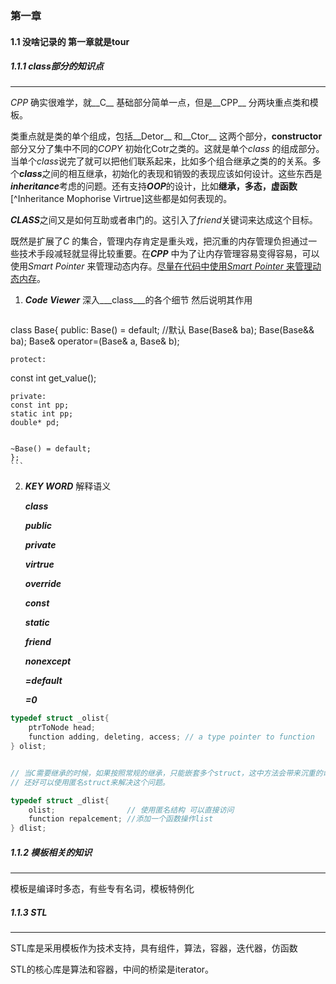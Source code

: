 ### 第一章

#### 1.1 没啥记录的 第一章就是tour

##### 1.1.1 class部分的知识点

------------------------

_CPP_ 确实很难学，就__C__ 基础部分简单一点，但是__CPP__ 分两块重点类和模板。

类重点就是类的单个组成，包括__Detor__ 和__Ctor__ 这两个部分，**constructor** 部分又分了集中不同的*COPY* 初始化Cotr之类的。这就是单个*class* 的组成部分。当单个*class*说完了就可以把他们联系起来，比如多个组合继承之类的的关系。多个***class***之间的相互继承，初始化的表现和销毁的表现应该如何设计。这些东西是***inheritance***考虑的问题。还有支持***OOP***的设计，比如**继承，多态，虚函数** [^Inheritance Mophorise Virtrue]这些都是如何表现的。

***CLASS***之间又是如何互助或者串门的。这引入了*friend*关键词来达成这个目标。

既然是扩展了*C* 的集合，管理内存肯定是重头戏，把沉重的内存管理负担通过一些技术手段减轻就显得比较重要。在***CPP*** 中为了让内存管理容易变得容易，可以使用*Smart Pointer* 来管理动态内存。<u>尽量在代码中使用*Smart Pointer* 来管理动态内存</u>。

 

1. ***Code Viewer*** 深入___class___的各个细节 然后说明其作用

    ```c++
class Base{
    public:
    Base() = default; //默认
    Base(Base& ba);
    Base(Base&& ba);
    Base& operator=(Base& a, Base& b);
    
        
    protect:
const int get_value();
    
    private:
    const int pp;
    static int pp;
    double* pd;
    
    
    ~Base() = default; 
    };
    ```
    
2. ***KEY WORD*** 解释语义

    ***class***

    ***public***

    ***private***

    ***virtrue***

    ***override***

    ***const***

    ***static***

    ***friend***

    ***nonexcept***

    ***=default***

    ***=0***

    



```c
typedef struct _olist{
    ptrToNode head;
    function adding, deleting, access; // a type pointer to function
} olist;


// 当C需要继承的时候，如果按照常规的继承，只能嵌套多个struct，这中方法会带来沉重的命名负担，和过长的路径。
// 还好可以使用匿名struct来解决这个问题。

typedef struct _dlist{
    olist;     			  // 使用匿名结构 可以直接访问
    function repalcement; //添加一个函数操作list
} dlist;

```



##### 1.1.2 模板相关的知识

--------

模板是编译时多态，有些专有名词，模板特例化





##### 1.1.3 STL

---------

STL库是采用模板作为技术支持，具有组件，算法，容器，迭代器，仿函数

STL的核心库是算法和容器，中间的桥梁是iterator。 

